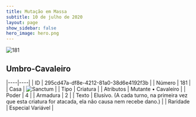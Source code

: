 ```yaml
---
title: Mutação em Massa
subtitle: 10 de julho de 2020
layout: page
show_sidebar: false
hero_image: hero.png
---
```


![181](https://cdn.keyforgegame.com/media/card_front/pt/479_181_R8V73CJXMMMX_pt.png)

## Umbro-Cavaleiro

|----|----|
| ID | 295cd47a-df8e-4212-81a0-38d6e4192f3b |
| Número | 181 |
| Casa | ![Sanctum](https://archonarcana.com/images/thumb/c/c7/Sanctum.png/22px-Sanctum.png "Santuário") |
| Tipo | Criatura |
| Atributos | Mutante • Cavaleiro |
| Poder | 4 |
| Armadura | 2 |
| Texto | Elusivo. (A cada turno, na primeira vez que esta criatura for atacada, ela não causa nem recebe dano.) |
| Raridade | Especial Variável |
